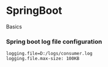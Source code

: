 # SpringBoot
Basics

### Spring boot log file configuration
```
logging.file=D:/logs/consumer.log
logging.file.max-size: 100KB
```
